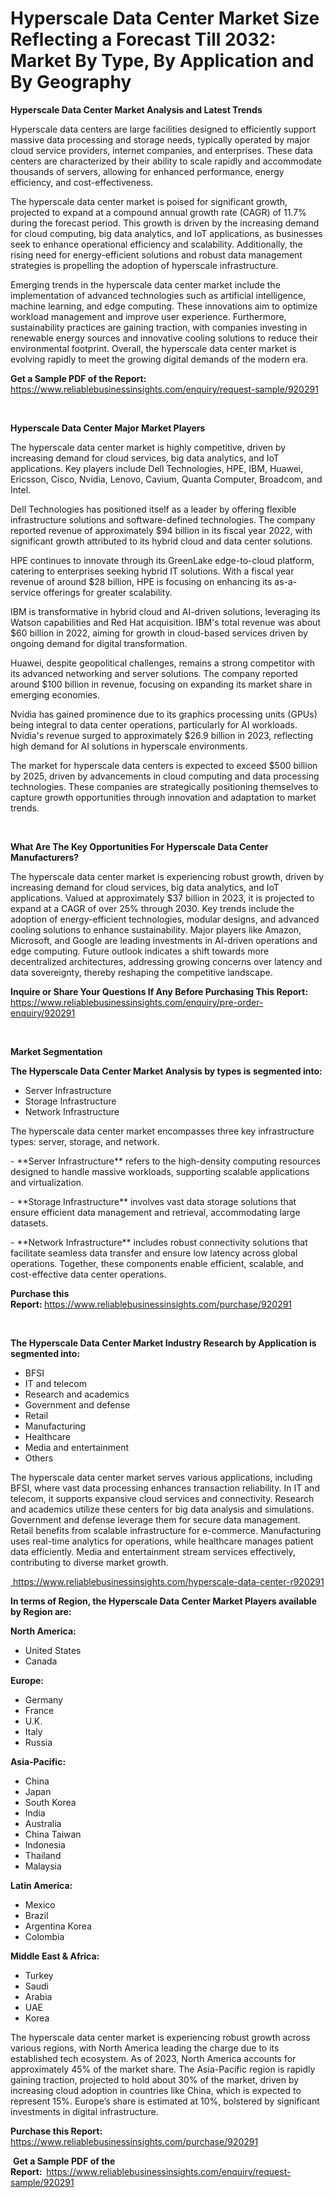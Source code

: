<p><h1>Hyperscale Data Center Market Size Reflecting a Forecast Till 2032: Market By Type, By Application and By Geography</h1></p><p><strong>Hyperscale Data Center Market Analysis and Latest Trends</strong></p>
<p><p>Hyperscale data centers are large facilities designed to efficiently support massive data processing and storage needs, typically operated by major cloud service providers, internet companies, and enterprises. These data centers are characterized by their ability to scale rapidly and accommodate thousands of servers, allowing for enhanced performance, energy efficiency, and cost-effectiveness.</p><p>The hyperscale data center market is poised for significant growth, projected to expand at a compound annual growth rate (CAGR) of 11.7% during the forecast period. This growth is driven by the increasing demand for cloud computing, big data analytics, and IoT applications, as businesses seek to enhance operational efficiency and scalability. Additionally, the rising need for energy-efficient solutions and robust data management strategies is propelling the adoption of hyperscale infrastructure.</p><p>Emerging trends in the hyperscale data center market include the implementation of advanced technologies such as artificial intelligence, machine learning, and edge computing. These innovations aim to optimize workload management and improve user experience. Furthermore, sustainability practices are gaining traction, with companies investing in renewable energy sources and innovative cooling solutions to reduce their environmental footprint. Overall, the hyperscale data center market is evolving rapidly to meet the growing digital demands of the modern era.</p></p>
<p><strong>Get a Sample PDF of the Report:&nbsp;</strong> <a href="https://www.reliablebusinessinsights.com/enquiry/request-sample/920291?utm_campaign=3177&utm_medium=2&utm_source=Github&utm_content=ia&utm_term=18042025&utm_id=hyperscale-data-center">https://www.reliablebusinessinsights.com/enquiry/request-sample/920291</a></p>
<p>&nbsp;</p>
<p><strong>Hyperscale Data Center Major Market Players</strong></p>
<p><p>The hyperscale data center market is highly competitive, driven by increasing demand for cloud services, big data analytics, and IoT applications. Key players include Dell Technologies, HPE, IBM, Huawei, Ericsson, Cisco, Nvidia, Lenovo, Cavium, Quanta Computer, Broadcom, and Intel.</p><p>Dell Technologies has positioned itself as a leader by offering flexible infrastructure solutions and software-defined technologies. The company reported revenue of approximately $94 billion in its fiscal year 2022, with significant growth attributed to its hybrid cloud and data center solutions.</p><p>HPE continues to innovate through its GreenLake edge-to-cloud platform, catering to enterprises seeking hybrid IT solutions. With a fiscal year revenue of around $28 billion, HPE is focusing on enhancing its as-a-service offerings for greater scalability.</p><p>IBM is transformative in hybrid cloud and AI-driven solutions, leveraging its Watson capabilities and Red Hat acquisition. IBM's total revenue was about $60 billion in 2022, aiming for growth in cloud-based services driven by ongoing demand for digital transformation.</p><p>Huawei, despite geopolitical challenges, remains a strong competitor with its advanced networking and server solutions. The company reported around $100 billion in revenue, focusing on expanding its market share in emerging economies.</p><p>Nvidia has gained prominence due to its graphics processing units (GPUs) being integral to data center operations, particularly for AI workloads. Nvidia's revenue surged to approximately $26.9 billion in 2023, reflecting high demand for AI solutions in hyperscale environments.</p><p>The market for hyperscale data centers is expected to exceed $500 billion by 2025, driven by advancements in cloud computing and data processing technologies. These companies are strategically positioning themselves to capture growth opportunities through innovation and adaptation to market trends.</p></p>
<p>&nbsp;</p>
<p><strong>What Are The Key Opportunities For Hyperscale Data Center Manufacturers?</strong></p>
<p><p>The hyperscale data center market is experiencing robust growth, driven by increasing demand for cloud services, big data analytics, and IoT applications. Valued at approximately $37 billion in 2023, it is projected to expand at a CAGR of over 25% through 2030. Key trends include the adoption of energy-efficient technologies, modular designs, and advanced cooling solutions to enhance sustainability. Major players like Amazon, Microsoft, and Google are leading investments in AI-driven operations and edge computing. Future outlook indicates a shift towards more decentralized architectures, addressing growing concerns over latency and data sovereignty, thereby reshaping the competitive landscape.</p></p>
<p><strong>Inquire or Share Your Questions If Any Before Purchasing This Report:</strong> <a href="https://www.reliablebusinessinsights.com/enquiry/pre-order-enquiry/920291?utm_campaign=3177&utm_medium=2&utm_source=Github&utm_content=ia&utm_term=18042025&utm_id=hyperscale-data-center">https://www.reliablebusinessinsights.com/enquiry/pre-order-enquiry/920291</a></p>
<p>&nbsp;</p>
<p><strong>Market Segmentation</strong></p>
<p><strong>The Hyperscale Data Center Market Analysis by types is segmented into:</strong></p>
<p><ul><li>Server Infrastructure</li><li>Storage Infrastructure</li><li>Network Infrastructure</li></ul></p>
<p><p>The hyperscale data center market encompasses three key infrastructure types: server, storage, and network. </p><p>- **Server Infrastructure** refers to the high-density computing resources designed to handle massive workloads, supporting scalable applications and virtualization. </p><p>- **Storage Infrastructure** involves vast data storage solutions that ensure efficient data management and retrieval, accommodating large datasets. </p><p>- **Network Infrastructure** includes robust connectivity solutions that facilitate seamless data transfer and ensure low latency across global operations. Together, these components enable efficient, scalable, and cost-effective data center operations.</p></p>
<p><strong>Purchase this Report:&nbsp;</strong><a href="https://www.reliablebusinessinsights.com/purchase/920291?utm_campaign=3177&utm_medium=2&utm_source=Github&utm_content=ia&utm_term=18042025&utm_id=hyperscale-data-center">https://www.reliablebusinessinsights.com/purchase/920291</a></p>
<p>&nbsp;</p>
<p><strong>The Hyperscale Data Center Market Industry Research by Application is segmented into:</strong></p>
<p><ul><li>BFSI</li><li>IT and telecom</li><li>Research and academics</li><li>Government and defense</li><li>Retail</li><li>Manufacturing</li><li>Healthcare</li><li>Media and entertainment</li><li>Others</li></ul></p>
<p><p>The hyperscale data center market serves various applications, including BFSI, where vast data processing enhances transaction reliability. In IT and telecom, it supports expansive cloud services and connectivity. Research and academics utilize these centers for big data analysis and simulations. Government and defense leverage them for secure data management. Retail benefits from scalable infrastructure for e-commerce. Manufacturing uses real-time analytics for operations, while healthcare manages patient data efficiently. Media and entertainment stream services effectively, contributing to diverse market growth.</p></p>
<p><a href="https://www.reliablebusinessinsights.com/hyperscale-data-center-r920291?utm_campaign=3177&utm_medium=2&utm_source=Github&utm_content=ia&utm_term=18042025&utm_id=hyperscale-data-center">&nbsp;https://www.reliablebusinessinsights.com/hyperscale-data-center-r920291</a></p>
<p><strong>In terms of Region, the Hyperscale Data Center Market Players available by Region are:</strong></p>
<p>
    <p> <strong> North America: </strong>
        <ul>
            <li>United States</li>
            <li>Canada</li>
        </ul>
        </p> 
    <p> <strong> Europe: </strong>
        <ul>
            <li>Germany</li>
            <li>France</li>
            <li>U.K.</li>
            <li>Italy</li>
            <li>Russia</li>
        </ul>
        </p> 
    <p> <strong> Asia-Pacific: </strong>
        <ul>
            <li>China</li>
            <li>Japan</li>
            <li>South Korea</li>
            <li>India</li>
            <li>Australia</li>
            <li>China Taiwan</li>
            <li>Indonesia</li>
            <li>Thailand</li>
            <li>Malaysia</li>
        </ul>
        </p> 
    <p> <strong> Latin America: </strong>
        <ul>
            <li>Mexico</li>
            <li>Brazil</li>
            <li>Argentina Korea</li>
            <li>Colombia</li>
        </ul>
        </p> 
    <p> <strong> Middle East & Africa: </strong>
        <ul>
            <li>Turkey</li>
            <li>Saudi</li>
            <li>Arabia</li>
            <li>UAE</li>
            <li>Korea</li>
        </ul>
    </p>
    </p>
<p><p>The hyperscale data center market is experiencing robust growth across various regions, with North America leading the charge due to its established tech ecosystem. As of 2023, North America accounts for approximately 45% of the market share. The Asia-Pacific region is rapidly gaining traction, projected to hold about 30% of the market, driven by increasing cloud adoption in countries like China, which is expected to represent 15%. Europe’s share is estimated at 10%, bolstered by significant investments in digital infrastructure.</p></p>
<p><strong>Purchase this Report: </strong><a href="https://www.reliablebusinessinsights.com/purchase/920291?utm_campaign=3177&utm_medium=2&utm_source=Github&utm_content=ia&utm_term=18042025&utm_id=hyperscale-data-center">https://www.reliablebusinessinsights.com/purchase/920291</a></p>
<p>&nbsp;<strong>Get a Sample PDF of the Report:&nbsp;&nbsp;</strong><a href="https://www.reliablebusinessinsights.com/enquiry/request-sample/920291?utm_campaign=3177&utm_medium=2&utm_source=Github&utm_content=ia&utm_term=18042025&utm_id=hyperscale-data-center">https://www.reliablebusinessinsights.com/enquiry/request-sample/920291</a></p>
<p><strong></strong></p>
<p><p></p><p></p><p></p></p>